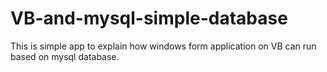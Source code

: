 # VB-and-mysql-simple-database
This is simple app to explain how windows form application on VB can run based on mysql database.
